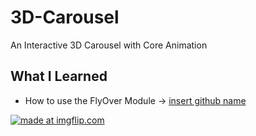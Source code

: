# 3D-Carousel
 An Interactive 3D Carousel with Core Animation
 
 ## What I Learned
 * How to use the FlyOver Module -> [insert github name](https://github.com)

<a href="https://imgflip.com/gif/2srxid"><img src="https://i.imgflip.com/2srxid.gif" title="made at imgflip.com"/></a>
